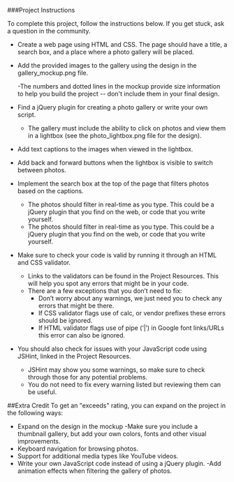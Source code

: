 ###Project Instructions

To complete this project, follow the instructions below. If you get stuck, ask a question in the community.

- Create a web page using HTML and CSS. The page should have a title, a search box, and a place where a photo gallery will be placed.

- Add the provided images to the gallery using the design in the gallery_mockup.png file.

	-The numbers and dotted lines in the mockup provide size information to help you build the project -- don't include them in your final design.

- Find a jQuery plugin for creating a photo gallery or write your own script.
	- The gallery must include the ability to click on photos and view them in a lightbox (see the photo_lightbox.png file for the design).

- Add text captions to the images when viewed in the lightbox.

- Add back and forward buttons when the lightbox is visible to switch between photos.

- Implement the search box at the top of the page that filters photos based on the captions.
	- The photos should filter in real-time as you type.
This could be a jQuery plugin that you find on the web, or code that you write yourself.
	- The photos should filter in real-time as you type.
This could be a jQuery plugin that you find on the web, or code that you write yourself.


- Make sure to check your code is valid by running it through an HTML and CSS validator.
	- Links to the validators can be found in the Project Resources. This will help you spot any errors that might be in your code.
	- There are a few exceptions that you don’t need to fix:
		- Don’t worry about any warnings, we just need you to check any errors that might be there.
		- If CSS validator flags use of calc, or vendor prefixes these errors should be ignored.
		- If HTML validator flags use of pipe (‘|’) in Google font links/URLs this error can also be ignored.

- You should also check for issues with your JavaScript code using JSHint, linked in the Project Resources.
	- JSHint may show you some warnings, so make sure to check through those for any potential problems.
	- You do not need to fix every warning listed but reviewing them can be useful.

##Extra Credit
To get an "exceeds" rating, you can expand on the project in the following ways:

- Expand on the design in the mockup
	-Make sure you include a thumbnail gallery, but add your own colors, fonts and other visual improvements.
- Keyboard navigation for browsing photos.
- Support for additional media types like YouTube videos.
- Write your own JavaScript code instead of using a jQuery plugin.
-Add animation effects when filtering the gallery of photos.
